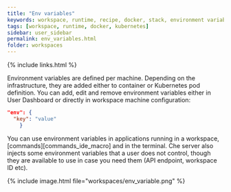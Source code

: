 ```yaml
---
title: "Env variables"
keywords: workspace, runtime, recipe, docker, stack, environment variables, env, envs
tags: [workspace, runtime, docker, kubernetes]
sidebar: user_sidebar
permalink: env_variables.html
folder: workspaces
---
```


{% include links.html %}

Environment variables are defined per machine. Depending on the infrastructure, they are added either to container or Kubernetes pod definition. You can add, edit and remove environment variables either in User Dashboard or directly in workspace machine configuration:

```json
"env": {
  "key": "value"
    }
```

You can use environment variables in applications running in a workspace, [commands][commands_ide_macro] and in the terminal. Che server also injects some environment variables that a user does not control, though they are available to use in case you need them (API endpoint, workspace ID etc).

{% include image.html file="workspaces/env_variable.png" %}
